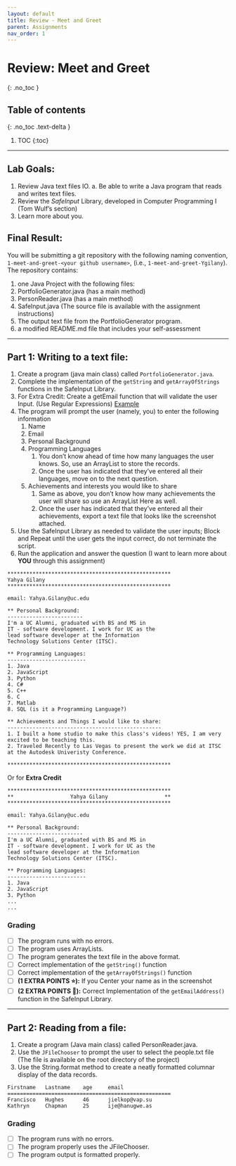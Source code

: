 ```yaml
---
layout: default
title: Review - Meet and Greet
parent: Assignments
nav_order: 1
---
```

# Review: Meet and Greet
{: .no_toc }

## Table of contents
{: .no_toc .text-delta }

1. TOC
{:toc}

---

## Lab Goals:
1. Review Java text files IO.
  a. Be able to write a Java program that reads and writes text files.
2. Review the *SafeInput* Library, developed in Computer Programming I (Tom Wulf’s section)
3. Learn more about you.

## Final Result:
You will be submitting a git repository with the following naming
convention, `1-meet-and-greet-<your github username>`, (i.e., `1-meet-and-greet-Ygilany`). The repository contains:
1. one Java Project with the following files:
  1. PortfolioGenerator.java (has a main method)
  2. PersonReader.java (has a main method)
  3. SafeInput.java (The source file is available with the assignment instructions)
  4. The output text file from the PortfolioGenerator program.
2. a modified README.md file that includes your self-assessment
----

## Part 1: Writing to a text file:
1. Create a program (java main class) called `PortfolioGenerator.java`.
2. Complete the implementation of the `getString` and `getArrayOfStrings` functions in the SafeInput Library.
3. For Extra Credit: Create a getEmail function that will validate the user Input. (Use Regular Expressions) [Example](https://howtodoinjava.com/regex/java-regex-validate-email-address/)
4. The program will prompt the user (namely, you) to enter the following information
    1. Name
    2. Email
    3. Personal Background
    4. Programming Languages
        1. You don’t know ahead of time how many languages the user knows. So, use an ArrayList to store the records.
        2. Once the user has indicated that they’ve entered all their languages, move on to the next question.
    5. Achievements and interests you would like to share
        1. Same as above, you don’t know how many achievements the user will share so
use an ArrayList Here as well.
        2. Once the user has indicated that they’ve entered all their achievements, export a text file that looks like the screenshot attached.
5. Use the SafeInput Library as needed to validate the user inputs; Block and Repeat until the user gets the input correct, do not terminate the script.
6. Run the application and answer the question (I want to learn more about **YOU** through this
assignment)

```
****************************************************
Yahya Gilany
****************************************************

email: Yahya.Gilany@uc.edu

** Personal Background:
------------------------
I'm a UC Alumni, graduated with BS and MS in
IT - software development. I work for UC as the
lead software developer at the Information
Technology Solutions Center (ITSC).

** Programming Languages:
-------------------------
1. Java
2. JavaScript
3. Python
4. C#
5. C++
6. C
7. Matlab
8. SQL (is it a Programming Language?)

** Achievements and Things I would like to share:
-------------------------------------------------
1. I built a home studio to make this class's videos! YES, I am very excited to be teaching this.
2. Traveled Recently to Las Vegas to present the work we did at ITSC at the Autodesk Univeristy Conference.

****************************************************
```
Or for **Extra Credit**
```
****************************************************
**                  Yahya Gilany                  **
****************************************************

email: Yahya.Gilany@uc.edu

** Personal Background:
------------------------
I'm a UC Alumni, graduated with BS and MS in
IT - software development. I work for UC as the
lead software developer at the Information
Technology Solutions Center (ITSC).

** Programming Languages:
-------------------------
1. Java
2. JavaScript
3. Python
...
...
```

### Grading
- [ ] The program runs with no errors.
- [ ] The program uses ArrayLists.
- [ ] The program generates the text file in the above format.
- [ ] Correct implementation of the `getString()` function
- [ ] Correct implementation of the `getArrayOfStrings()` function
- [ ] **(1 EXTRA POINTS ⭐️):** If you Center your name as in the screenshot
- [ ] **(2 EXTRA POINTS 🌟):** Correct Implementation of the `getEmailAddress()` function in the SafeInput Library.

----

## Part 2: Reading from a file:

1. Create a program (Java main class) called PersonReader.java.
2. Use the `JFileChooser` to prompt the user to select the people.txt file (The file is
available on the root directory of the project)
3. Use the String.format method to create a neatly formatted columnar display of the data
records.

```
Firstname   Lastname    age     email
====================================================
Francisco   Hughes      46      jielkop@vap.su
Kathryn     Chapman     25      ije@hanugwe.as
```

### Grading
- [ ] The program runs with no errors.
- [ ] The program properly uses the JFileChooser.
- [ ] The program output is formatted properly.
